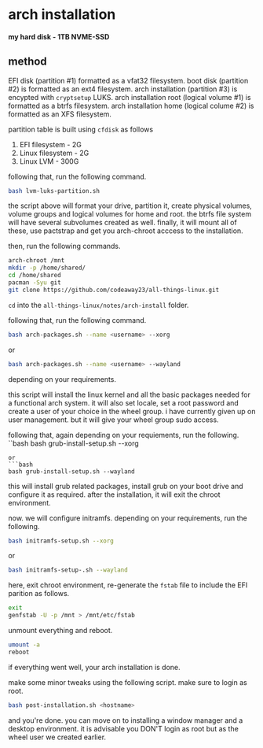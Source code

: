 # arch installation

#### my hard disk - 1TB NVME-SSD

## method

EFI disk (partition #1) formatted as a vfat32 filesystem.
boot disk (partition #2) is formatted as an ext4 filesystem. 
arch installation (partition #3) is encypted with `cryptsetup` LUKS.
arch installation root (logical volume #1) is formatted as a btrfs filesystem.
arch installation home (logical colume #2) is formatted as an XFS filesystem.


partition table is built using `cfdisk` as follows
1. EFI filesystem - 2G
2. Linux filesystem - 2G
3. Linux LVM - 300G

following that, run the following command.
```bash
bash lvm-luks-partition.sh

```

the script above will format your drive, partition it, create physical volumes, volume groups and 
logical volumes for home and root. the btrfs file system will have several subvolumes created as 
well. finally, it will mount all of these, use pactstrap and get you arch-chroot acccess to the 
installation. 

then, run the following commands. 
```bash
arch-chroot /mnt
mkdir -p /home/shared/
cd /home/shared
pacman -Syu git
git clone https://github.com/codeaway23/all-things-linux.git
```

`cd` into the `all-things-linux/notes/arch-install` folder. 

following that, run the following command. 
```bash
bash arch-packages.sh --name <username> --xorg
```
or 
```bash
bash arch-packages.sh --name <username> --wayland
```
depending on your requirements.

this script will install the linux kernel and all the basic packages needed for a functional arch 
system. it will also set locale, set a root password and create a user of your choice in the wheel 
group. i have currently given up on user management. but it will give your wheel group sudo 
access.

following that, again depending on your requiements, run the following.
``bash
bash grub-install-setup.sh --xorg
```
or 
```bash 
bash grub-install-setup.sh --wayland
```

this will install grub related packages, install grub on your boot drive and configure it as required.
after the installation, it will exit the chroot environment. 

now. we will configure initramfs. depending on your requirements, run the following.
```bash 
bash initramfs-setup.sh --xorg
```
or 
```bash
bash initramfs-setup-.sh --wayland
```

here, exit chroot environment, re-generate the `fstab` file to include the EFI parition as follows. 
```bash
exit
genfstab -U -p /mnt > /mnt/etc/fstab
```

unmount everything and reboot.
```bash
umount -a
reboot
```

if everything went well, your arch installation is done. 

make some minor tweaks using the following script. make sure to login as root. 
```bash
bash post-installation.sh <hostname>
```

and you're done. you can move on to installing a window manager and a desktop environment. it is 
advisable you DON'T login as root but as the wheel user we created earlier. 
